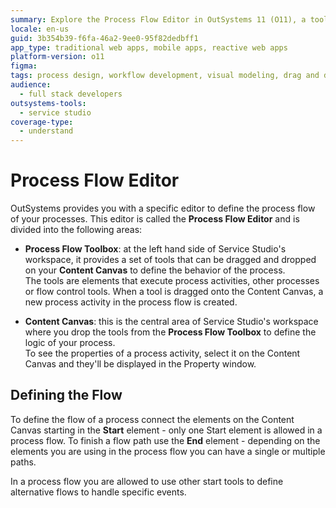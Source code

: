 ```yaml
---
summary: Explore the Process Flow Editor in OutSystems 11 (O11), a tool for defining and managing process flows within Service Studio.
locale: en-us
guid: 3b354b39-f6fa-46a2-9ee0-95f82dedbff1
app_type: traditional web apps, mobile apps, reactive web apps
platform-version: o11
figma:
tags: process design, workflow development, visual modeling, drag and drop interface, process automation
audience:
  - full stack developers
outsystems-tools:
  - service studio
coverage-type:
  - understand
---
```


# Process Flow Editor

OutSystems provides you with a specific editor to define the process flow of your processes. This editor is called the **Process Flow Editor** and is divided into the following areas:

* **Process Flow Toolbox**: at the left hand side of Service Studio's workspace, it provides a set of tools that can be dragged and dropped on your **Content Canvas** to define the behavior of the process.  
The tools are elements that execute process activities, other processes or flow control tools. When a tool is dragged onto the Content Canvas, a new process activity in the process flow is created.

* **Content Canvas**: this is the central area of Service Studio's workspace where you drop the tools from the **Process Flow Toolbox** to define the logic of your process.  
To see the properties of a process activity, select it on the Content Canvas and they'll be displayed in the Property window.

## Defining the Flow

To define the flow of a process connect the elements on the Content Canvas starting in the **Start** element - only one Start element is allowed in a process flow. To finish a flow path use the **End** element - depending on the elements you are using in the process flow you can have a single or multiple paths.

In a process flow you are allowed to use other start tools to define alternative flows to handle specific events.
